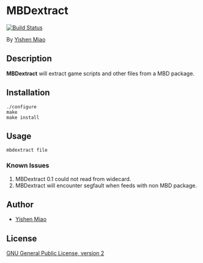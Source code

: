 # MBDextract
[![Build Status](https://travis-ci.org/mys721tx/MBDextract.svg?branch=master)](https://travis-ci.org/mys721tx/MBDextract)

By [Yishen Miao](https://github.com/mys721tx)

## Description
**MBDextract** will extract game scripts and other files from a MBD package.

## Installation

```console
./configure
make
make install
```

## Usage
```console
mbdextract file
```

### Known Issues
1. MBDextract 0.1 could not read from widecard.
2. MBDextract will encounter segfault when feeds with non MBD package.

## Author
* [Yishen Miao](https://github.com/mys721tx)

## License
[GNU General Public License, version 2](http://www.gnu.org/licenses/gpl-2.0.html)
